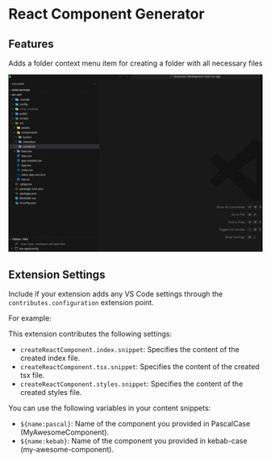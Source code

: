 # React Component Generator

## Features

Adds a folder context menu item for creating a folder with all necessary files

![Alt text](public/manual.gif)

## Extension Settings

Include if your extension adds any VS Code settings through the `contributes.configuration` extension point.

For example:

This extension contributes the following settings:

* `createReactComponent.index.snippet`: Specifies the content of the created index file.
* `createReactComponent.tsx.snippet`: Specifies the content of the created tsx file.
* `createReactComponent.styles.snippet`: Specifies the content of the created styles file.

You can use the following variables in your content snippets:

* `${name:pascal}`: Name of the component you provided in PascalCase (MyAwesomeComponent).
* `${name:kebab}`: Name of the component you provided in kebab-case (my-awesome-component).
